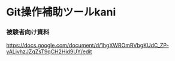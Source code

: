 # Git操作補助ツールkani

### 被験者向け資料
https://docs.google.com/document/d/1hgXWROmRVbgKUdC_ZP-yALivhzJZqZsT9qCH2Hid9UY/edit
